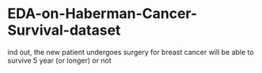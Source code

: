 # EDA-on-Haberman-Cancer-Survival-dataset
ind out, the new patient undergoes surgery for breast cancer will be able to survive 5 year (or longer) or not
